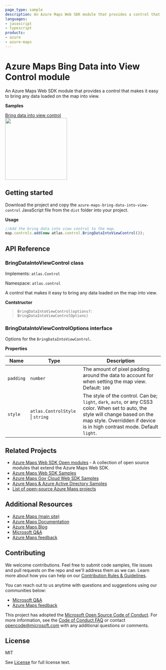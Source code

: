 ```yaml
---
page_type: sample
description: An Azure Maps Web SDK module that provides a control that makes it easy to bring any data loaded on the map into view.
languages:
- javascript
- typescript
products:
- azure
- azure-maps
---
```


# Azure Maps Bing Data into View Control module

An Azure Maps Web SDK module that provides a control that makes it easy to bring any data loaded on the map into view.

**Samples**

[Bring data into view control](https://samples.azuremaps.com/?search=bring%20data&sample=bring-data-into-view-control)
<br/>[<img src="https://samples.azuremaps.com/controls/bring-data-into-view-control/screenshot.jpg" height="200px">](https://samples.azuremaps.com/?search=bring%20data&sample=bring-data-into-view-control)

## Getting started

Download the project and copy the `azure-maps-bring-data-into-view-control` JavaScript file from the `dist` folder into your project.

**Usage**

```JavaScript
//Add the bring data into view control to the map.
map.controls.add(new atlas.control.BringDataIntoViewControl());
```

## API Reference

### BringDataIntoViewControl class

Implements: `atlas.Control`

Namespace: `atlas.control`

A control that makes it easy to bring any data loaded on the map into view.

**Contstructor**

> `BringDataIntoViewControl(options?: BringDataIntoViewControlOptions)`

### BringDataIntoViewControlOptions interface

Options for the `BringDataIntoViewControl`.

**Properties** 

| Name | Type | Description |
|------|------|-------------|
| `padding` | `number` | The amount of pixel padding around the data to account for when setting the map view. Default: `100` |
| `style` | `atlas.ControlStyle` \| `string` | The style of the control. Can be; `light`, `dark`, `auto`, or any CSS3 color. When set to auto, the style will change based on the map style. Overridden if device is in high contrast mode. Default `light`. |

## Related Projects

* [Azure Maps Web SDK Open modules](https://github.com/microsoft/Maps/blob/master/AzureMaps.md#open-web-sdk-modules) - A collection of open source modules that extend the Azure Maps Web SDK.
* [Azure Maps Web SDK Samples](https://github.com/Azure-Samples/AzureMapsCodeSamples)
* [Azure Maps Gov Cloud Web SDK Samples](https://github.com/Azure-Samples/AzureMapsGovCloudCodeSamples)
* [Azure Maps & Azure Active Directory Samples](https://github.com/Azure-Samples/Azure-Maps-AzureAD-Samples)
* [List of open-source Azure Maps projects](https://github.com/microsoft/Maps/blob/master/AzureMaps.md)

## Additional Resources

* [Azure Maps (main site)](https://azure.com/maps)
* [Azure Maps Documentation](https://docs.microsoft.com/azure/azure-maps/index)
* [Azure Maps Blog](https://azure.microsoft.com/blog/topics/azure-maps/)
* [Microsoft Q&A](https://docs.microsoft.com/answers/topics/azure-maps.html)
* [Azure Maps feedback](https://feedback.azure.com/forums/909172-azure-maps)

## Contributing

We welcome contributions. Feel free to submit code samples, file issues and pull requests on the repo and we'll address them as we can. 
Learn more about how you can help on our [Contribution Rules & Guidelines](https://github.com/Azure-Samples/azure-maps-bring-data-into-view-control/blob/main/CONTRIBUTING.md). 

You can reach out to us anytime with questions and suggestions using our communities below:
* [Microsoft Q&A](https://docs.microsoft.com/answers/topics/azure-maps.html)
* [Azure Maps feedback](https://feedback.azure.com/forums/909172-azure-maps)

This project has adopted the [Microsoft Open Source Code of Conduct](https://opensource.microsoft.com/codeofconduct/). 
For more information, see the [Code of Conduct FAQ](https://opensource.microsoft.com/codeofconduct/faq/) or 
contact [opencode@microsoft.com](mailto:opencode@microsoft.com) with any additional questions or comments.

## License

MIT
 
See [License](https://github.com/Azure-Samples/azure-maps-bring-data-into-view-control/blob/main/LICENSE.md) for full license text.